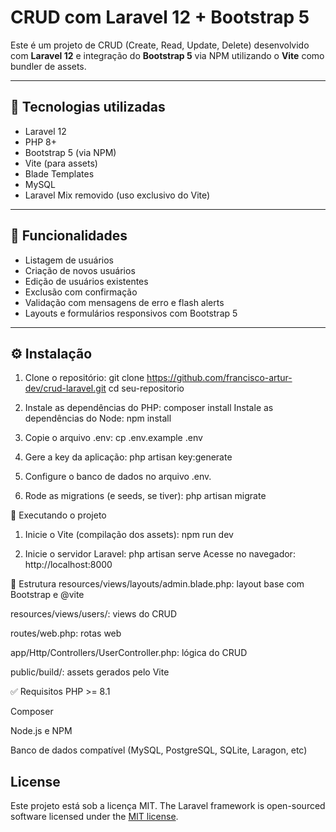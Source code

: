 # CRUD com Laravel 12 + Bootstrap 5

Este é um projeto de CRUD (Create, Read, Update, Delete) desenvolvido com **Laravel 12** e integração do **Bootstrap 5** via NPM utilizando o **Vite** como bundler de assets.

---

## 🧰 Tecnologias utilizadas

- Laravel 12
- PHP 8+
- Bootstrap 5 (via NPM)
- Vite (para assets)
- Blade Templates
- MySQL
- Laravel Mix removido (uso exclusivo do Vite)

---

## 🚀 Funcionalidades

- Listagem de usuários
- Criação de novos usuários
- Edição de usuários existentes
- Exclusão com confirmação
- Validação com mensagens de erro e flash alerts
- Layouts e formulários responsivos com Bootstrap 5

---

## ⚙️ Instalação

1. Clone o repositório:
   git clone https://github.com/francisco-artur-dev/crud-laravel.git
   cd seu-repositorio

2. Instale as dependências do PHP:
composer install
Instale as dependências do Node:
npm install

3. Copie o arquivo .env:
cp .env.example .env
4. Gere a key da aplicação:
php artisan key:generate

5. Configure o banco de dados no arquivo .env.

6. Rode as migrations (e seeds, se tiver):
php artisan migrate

🧪 Executando o projeto

1. Inicie o Vite (compilação dos assets):
npm run dev

2. Inicie o servidor Laravel:
php artisan serve
Acesse no navegador: http://localhost:8000

📁 Estrutura
resources/views/layouts/admin.blade.php: layout base com Bootstrap e @vite

resources/views/users/: views do CRUD

routes/web.php: rotas web

app/Http/Controllers/UserController.php: lógica do CRUD

public/build/: assets gerados pelo Vite

✅ Requisitos
PHP >= 8.1

Composer

Node.js e NPM

Banco de dados compatível (MySQL, PostgreSQL, SQLite, Laragon, etc)

## License
Este projeto está sob a licença MIT.
The Laravel framework is open-sourced software licensed under the [MIT license](https://opensource.org/licenses/MIT).

